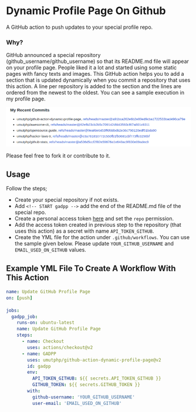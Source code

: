 # Dynamic Profile Page On Github

A GitHub action to push updates to your special profile repo.

### Why?

GitHub announced a special repository (github_username/github_username) so that its README.md file will appear on your profile page. People liked it a lot and started using some static pages with fancy texts and images. This GitHub action helps you to add a section that is updated dynamically when you commit a repository that uses this action. A line per repository is added to the section and the lines are ordered from the newest to the oldest. You can see a sample execution in my profile page.

![Sample Profile Page](./assets/github_profile_sample.png)

Please feel free to fork it or contribute to it.

## Usage

Follow the steps;
- Create your special repository if not exists.
- Add `<!-- START gadpp -->` add the end of the README.md file of the special repo.
- Create a personal access token [here](https://github.com/settings/tokens) and set the `repo` permission.
- Add the access token created in previous step to the repository (that uses this action) as a secret with name `API_TOKEN_GITHUB`.
- Create the YML file for the action under `.github/workflows`. You can use the sample given below. Please update `YOUR_GITHUB_USERNAME` and `EMAIL_USED_ON_GITHUB` values.

## Example YML File To Create A Workflow With This Action

```yml
name: Update GitHub Profile Page
on: [push]

jobs:
  gadpp_job:
    runs-on: ubuntu-latest
    name: Update GitHub Profile Page
    steps:
      - name: Checkout
        uses: actions/checkout@v2
      - name: GADPP
        uses: umutphp/github-action-dynamic-profile-page@v2
        id: gadpp
        env:
          API_TOKEN_GITHUB: ${{ secrets.API_TOKEN_GITHUB }}
          GITHUB_TOKEN: ${{ secrets.GITHUB_TOKEN }}
        with:
          github-username: 'YOUR_GITHUB_USERNAME'
          user-email: 'EMAIL_USED_ON_GITHUB'

```
